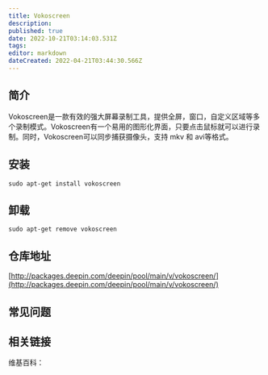 ```yaml
---
title: Vokoscreen
description: 
published: true
date: 2022-10-21T03:14:03.531Z
tags: 
editor: markdown
dateCreated: 2022-04-21T03:44:30.566Z
---
```


## 简介

Vokoscreen是一款有效的强大屏幕录制工具，提供全屏，窗口，自定义区域等多个录制模式。Vokoscreen有一个易用的图形化界面，只要点击鼠标就可以进行录制。同时，Vokoscreen可以同步捕获摄像头，支持 mkv 和 avi等格式。

## 安装

`sudo apt-get install vokoscreen`

## 卸载

`sudo apt-get remove vokoscreen`

## 仓库地址

[http://packages.deepin.com/deepin/pool/main/v/vokoscreen/](http://packages.deepin.com/deepin/pool/main/v/vokoscreen/)

## 常见问题

## 相关链接

维基百科：
